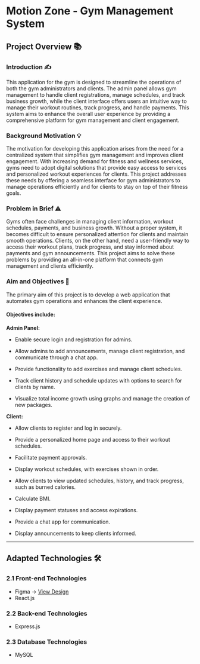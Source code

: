 # Motion Zone - Gym Management System


## **Project Overview** 📚


### Introduction ✍️

This application for the gym is designed to streamline the operations of both the gym administrators and clients. The admin panel allows gym management to handle client registrations, manage schedules, and track business growth, while the client interface offers users an intuitive way to manage their workout routines, track progress, and handle payments. This system aims to enhance the overall user experience by providing a comprehensive platform for gym management and client engagement.


### Background Motivation 💡

The motivation for developing this application arises from the need for a centralized system that simplifies gym management and improves client engagement. With increasing demand for fitness and wellness services, gyms need to adopt digital solutions that provide easy access to services and personalized workout experiences for clients. This project addresses these needs by offering a seamless interface for gym administrators to manage operations efficiently and for clients to stay on top of their fitness goals.


### Problem in Brief ⚠️

Gyms often face challenges in managing client information, workout schedules, payments, and business growth. Without a proper system, it becomes difficult to ensure personalized attention for clients and maintain smooth operations. Clients, on the other hand, need a user-friendly way to access their workout plans, track progress, and stay informed about payments and gym announcements. This project aims to solve these problems by providing an all-in-one platform that connects gym management and clients efficiently.


### Aim and Objectives 🎯

The primary aim of this project is to develop a web application that automates gym operations and enhances the client experience.

#### Objectives include:

**Admin Panel:**

- Enable secure login and registration for admins.
  
- Allow admins to add announcements, manage client registration, and communicate through a chat app.
  
- Provide functionality to add exercises and manage client schedules.
  
- Track client history and schedule updates with options to search for clients by name.
  
- Visualize total income growth using graphs and manage the creation of new packages.


**Client:**

- Allow clients to register and log in securely.
  
- Provide a personalized home page and access to their workout schedules.
  
- Facilitate payment approvals.
  
- Display workout schedules, with exercises shown in order.
  
- Allow clients to view updated schedules, history, and track progress, such as burned calories.
  
- Calculate BMI.
  
- Display payment statuses and access expirations.
  
- Provide a chat app for communication.
  
- Display announcements to keep clients informed.


<hr>


## **Adapted Technologies** 🛠️


### 2.1 Front-end Technologies 

- Figma -> [View Design](<https://www.figma.com/design/dYouDPqIB5WYliOqsxkZnn/MotionZone?node-id=0-1&node-type=&t=pYWszLZUhzgGMfvV-0>)
- React.js


### 2.2 Back-end Technologies 

- Express.js


### 2.3 Database Technologies 

- MySQL

